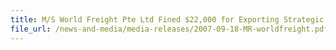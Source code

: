 ```yaml
---
title: M/S World Freight Pte Ltd Fined $22,000 for Exporting Strategic Goods without Authorisation
file_url: /news-and-media/media-releases/2007-09-18-MR-worldfreight.pdf
---
```

